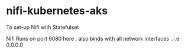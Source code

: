 # nifi-kubernetes-aks
To set-up Nifi with Statefulset


Nifi Runs on port 9080 here , also binds with all network interfaces ..i.e 0.0.0.0
